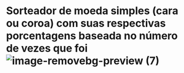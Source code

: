 # Sorteador de moeda simples (cara ou coroa) com suas respectivas porcentagens baseada no número de vezes que foi ![image-removebg-preview (7)](https://user-images.githubusercontent.com/73807067/195232055-ad6d68da-c12b-48de-a4b7-ecc9b35b6121.png)
